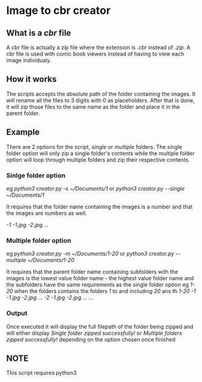 # Image to cbr creator 
## What is a *cbr* file
 
A cbr file is actually a zip file where the extension is *.cbr* instead of *.zip*. 
A cbr file is used with comic book viewers instead of having to view each image 
individualy. 

## How it works

The scripts accepts the absolute path of the folder containing the images. It will 
rename all the files to 3 digits with 0 as placeholders. After that is done, it will 
zip those files to the same name as the folder and place it in the parent folder. 

## Example

There are 2 options for the script, *single* or *multiple* folders. The single folder 
option will only zip a single folder's contents while the multiple folder option 
will loop through multiple folders and zip their respective contents.

### Sinlge folder option

eg *python3 creator.py -s ~/Documents/1*
or
*python3 creator.py --single ~/Documents/1*

It requires that the folder name containing the images is a number and that the 
images are numbers as well.

*-1*
    *-1.jpg*
    *-2.jpg*
    *...*

### Multiple folder option

eg *python3 creator.py -m ~/Documents/1-20*
or
*python3 creator.py --multiple ~/Documents/1-20*

It requires that the parent folder name containing subfolders with the images is the 
lowest value folder name *-* the highest value folder name and the subfolders have the
same requirements as the single folder option
eg *1-20* when the folders contains the folders *1* to and including *20* ans th
*1-20*
    *-1*
        *-1.jpg*
        *-2.jpg*
        *...*
    *-2*
        *-1.jpg*
        *-2.jpg*
        *...*
    *...*

### Output

Once executed it will display the full filepath of the folder being zipped and will either
display *Single folder zipped successfully!* or *Multiple folders zipped successfully!* 
depending on the option chosen once finished

## NOTE
This script requires python3